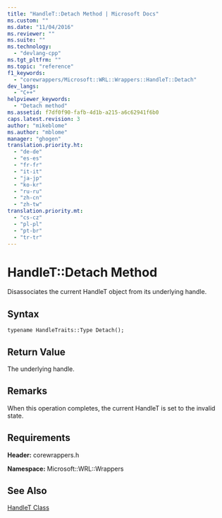 ```yaml
---
title: "HandleT::Detach Method | Microsoft Docs"
ms.custom: ""
ms.date: "11/04/2016"
ms.reviewer: ""
ms.suite: ""
ms.technology: 
  - "devlang-cpp"
ms.tgt_pltfrm: ""
ms.topic: "reference"
f1_keywords: 
  - "corewrappers/Microsoft::WRL::Wrappers::HandleT::Detach"
dev_langs: 
  - "C++"
helpviewer_keywords: 
  - "Detach method"
ms.assetid: f7df0f90-fafb-4d1b-a215-a6c62941f6b0
caps.latest.revision: 3
author: "mikeblome"
ms.author: "mblome"
manager: "ghogen"
translation.priority.ht: 
  - "de-de"
  - "es-es"
  - "fr-fr"
  - "it-it"
  - "ja-jp"
  - "ko-kr"
  - "ru-ru"
  - "zh-cn"
  - "zh-tw"
translation.priority.mt: 
  - "cs-cz"
  - "pl-pl"
  - "pt-br"
  - "tr-tr"
---
```

# HandleT::Detach Method
Disassociates the current HandleT object from its underlying handle.  
  
## Syntax  
  
```  
typename HandleTraits::Type Detach();  
```  
  
## Return Value  
 The underlying handle.  
  
## Remarks  
 When this operation completes, the current HandleT is set to the invalid state.  
  
## Requirements  
 **Header:** corewrappers.h  
  
 **Namespace:** Microsoft::WRL::Wrappers  
  
## See Also  
 [HandleT Class](../windows/handlet-class.md)